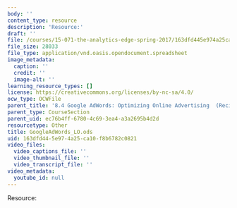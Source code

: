 ```yaml
---
body: ''
content_type: resource
description: 'Resource:'
draft: ''
file: /courses/15-071-the-analytics-edge-spring-2017/163dfd445e974a25ca10f8b6782c0821_GoogleAdWords_LO.ods
file_size: 28033
file_type: application/vnd.oasis.opendocument.spreadsheet
image_metadata:
  caption: ''
  credit: ''
  image-alt: ''
learning_resource_types: []
license: https://creativecommons.org/licenses/by-nc-sa/4.0/
ocw_type: OCWFile
parent_title: '8.4 Google AdWords: Optimizing Online Advertising  (Recitation)'
parent_type: CourseSection
parent_uid: ec76b4ff-6780-4c69-3ea4-a3a2695b4d2d
resourcetype: Other
title: GoogleAdWords_LO.ods
uid: 163dfd44-5e97-4a25-ca10-f8b6782c0821
video_files:
  video_captions_file: ''
  video_thumbnail_file: ''
  video_transcript_file: ''
video_metadata:
  youtube_id: null
---
```

Resource: